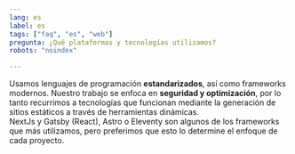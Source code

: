 ```yaml
---
lang: es
label: es
tags: ["faq", "es", "web"]
pregunta: ¿Qué plataformas y tecnologías utilizamos?
robots: "noindex"

---
```


Usamos lenguajes de programación **estandarizados**, así como frameworks modernos. Nuestro trabajo se enfoca en **seguridad y optimización**, por lo tanto recurrimos a tecnologías que funcionan mediante la generación de sitios estáticos a través de herramientas dinámicas.  
NextJs y Gatsby (React), Astro o Eleventy son algunos de los frameworks que más utilizamos, pero preferimos que esto lo determine el enfoque de cada proyecto.